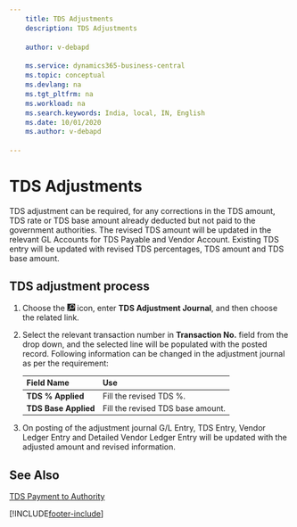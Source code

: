 ```yaml
---
    title: TDS Adjustments
    description: TDS Adjustments

    author: v-debapd

    ms.service: dynamics365-business-central
    ms.topic: conceptual
    ms.devlang: na
    ms.tgt_pltfrm: na
    ms.workload: na
    ms.search.keywords: India, local, IN, English
    ms.date: 10/01/2020
    ms.author: v-debapd

---
```

# TDS Adjustments



TDS adjustment can be required, for any corrections in the TDS amount, TDS rate or TDS base amount already deducted but not paid to the government authorities. The revised TDS amount will be updated in the relevant GL Accounts for TDS Payable and Vendor Account. Existing TDS entry will be updated with revised TDS percentages, TDS amount and TDS base amount.

## TDS adjustment process

1. Choose the ![Search for Page or Report](image/search_small.png "Search for Page or Report icon") icon, enter **TDS Adjustment Journal**, and then choose the related link.
2. Select the relevant transaction number in **Transaction No.** field from the drop down, and the selected line will be populated with the posted record. Following information can be changed in the adjustment journal as per the requirement:
  
    |Field Name|Use|
    |----------------------------------|---------------------------------------|  
    |**TDS % Applied**|Fill the revised TDS %.|  
    |**TDS Base Applied**|Fill the revised TDS base amount.|

3. On posting of the adjustment journal G/L Entry, TDS Entry, Vendor Ledger Entry and Detailed Vendor Ledger Entry will be updated with the adjusted amount and revised information.






## See Also 
[TDS Payment to Authority](TDS-TDS-Payment-to-Authority.md)



















[!INCLUDE[footer-include](../../includes/footer-banner.md)]